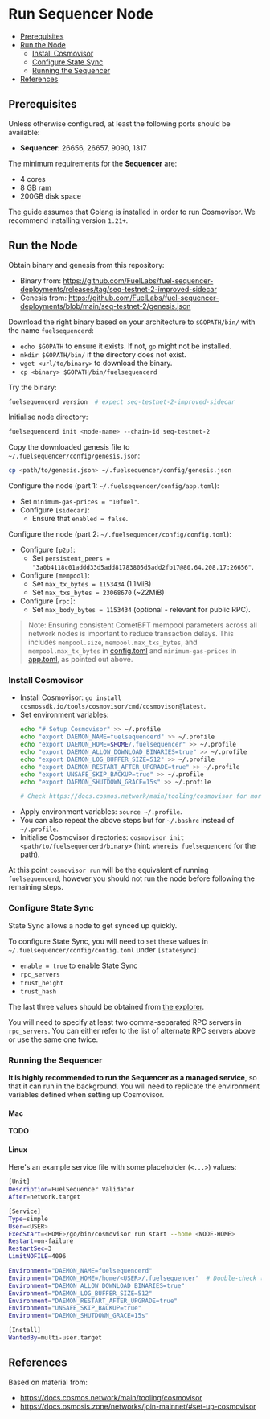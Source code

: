 # Run Sequencer Node

- [Prerequisites](#prerequisites)
- [Run the Node](#run-the-node)
  - [Install Cosmovisor](#install-cosmovisor)
  - [Configure State Sync](#configure-state-sync)
  - [Running the Sequencer](#running-the-sequencer)
- [References](#references)

## Prerequisites

Unless otherwise configured, at least the following ports should be available:

- **Sequencer**: 26656, 26657, 9090, 1317

The minimum requirements for the **Sequencer** are:
 
- 4 cores
- 8 GB ram
- 200GB disk space

The guide assumes that Golang is installed in order to run Cosmovisor. We recommend installing version `1.21+`.

## Run the Node

Obtain binary and genesis from this repository:

- Binary from: https://github.com/FuelLabs/fuel-sequencer-deployments/releases/tag/seq-testnet-2-improved-sidecar
- Genesis from: https://github.com/FuelLabs/fuel-sequencer-deployments/blob/main/seq-testnet-2/genesis.json

Download the right binary based on your architecture to `$GOPATH/bin/` with the name `fuelsequencerd`:

- `echo $GOPATH` to ensure it exists. If not, `go` might not be installed.
- `mkdir $GOPATH/bin/` if the directory does not exist.
- `wget <url/to/binary>` to download the binary.
- `cp <binary> $GOPATH/bin/fuelsequencerd`

Try the binary:

```sh
fuelsequencerd version  # expect seq-testnet-2-improved-sidecar
```

Initialise node directory:

```sh
fuelsequencerd init <node-name> --chain-id seq-testnet-2
```

Copy the downloaded genesis file to `~/.fuelsequencer/config/genesis.json`:

```sh
cp <path/to/genesis.json> ~/.fuelsequencer/config/genesis.json
```

Configure the node (part 1: `~/.fuelsequencer/config/app.toml`):

- Set `minimum-gas-prices = "10fuel"`.
- Configure `[sidecar]`:
  - Ensure that `enabled = false`.

Configure the node (part 2: `~/.fuelsequencer/config/config.toml`):

- Configure `[p2p]`:
  - Set `persistent_peers = "3a0b4118c01addd33d5add81783805d5add2fb17@80.64.208.17:26656"`.
- Configure `[mempool]`:
  - Set `max_tx_bytes = 1153434` (1.1MiB)
  - Set `max_txs_bytes = 23068670` (~22MiB)
- Configure `[rpc]`:
  - Set `max_body_bytes = 1153434` (optional - relevant for public RPC).

> Note: Ensuring consistent CometBFT mempool parameters across all network nodes is important to reduce transaction delays. This includes `mempool.size`, `mempool.max_txs_bytes`, and `mempool.max_tx_bytes` in [config.toml](https://docs.cometbft.com/v0.38/core/configuration) and `minimum-gas-prices` in [app.toml](https://docs.cosmos.network/main/learn/advanced/config), as pointed out above.

### Install Cosmovisor

- Install Cosmovisor: `go install cosmossdk.io/tools/cosmovisor/cmd/cosmovisor@latest`.
- Set environment variables:
    ```sh
    echo "# Setup Cosmovisor" >> ~/.profile
    echo "export DAEMON_NAME=fuelsequencerd" >> ~/.profile
    echo "export DAEMON_HOME=$HOME/.fuelsequencer" >> ~/.profile
    echo "export DAEMON_ALLOW_DOWNLOAD_BINARIES=true" >> ~/.profile
    echo "export DAEMON_LOG_BUFFER_SIZE=512" >> ~/.profile
    echo "export DAEMON_RESTART_AFTER_UPGRADE=true" >> ~/.profile
    echo "export UNSAFE_SKIP_BACKUP=true" >> ~/.profile
    echo "export DAEMON_SHUTDOWN_GRACE=15s" >> ~/.profile
  
    # Check https://docs.cosmos.network/main/tooling/cosmovisor for more configuration options.
    ```
- Apply environment variables: `source ~/.profile`.
- You can also repeat the above steps but for `~/.bashrc` instead of `~/.profile`.
- Initialise Cosmovisor directories: `cosmovisor init <path/to/fuelsequencerd/binary>` (hint: `whereis fuelsequencerd` for the path).

At this point `cosmovisor run` will be the equivalent of running `fuelsequencerd`, however you should not run the node before following the remaining steps.

### Configure State Sync

State Sync allows a node to get synced up quickly.

To configure State Sync, you will need to set these values in `~/.fuelsequencer/config/config.toml` under `[statesync]`:

- `enable = true` to enable State Sync
- `rpc_servers`
- `trust_height`
- `trust_hash`

The last three values should be obtained from [the explorer](https://fuel-seq.simplystaking.xyz/fuel-mainnet/statesync).

You will need to specify at least two comma-separated RPC servers in `rpc_servers`. You can either refer to the list of alternate RPC servers above or use the same one twice.

### Running the Sequencer

**It is highly recommended to run the Sequencer as a managed service**, so that it can run in the background. You will need to replicate the environment variables defined when setting up Cosmovisor.

#### Mac

**TODO**

#### Linux

Here's an example service file with some placeholder (`<...>`) values:

```sh
[Unit]
Description=FuelSequencer Validator
After=network.target

[Service]
Type=simple
User=<USER>
ExecStart=<HOME>/go/bin/cosmovisor run start --home <NODE-HOME>
Restart=on-failure
RestartSec=3
LimitNOFILE=4096

Environment="DAEMON_NAME=fuelsequencerd"
Environment="DAEMON_HOME=/home/<USER>/.fuelsequencer"  # Double-check this!
Environment="DAEMON_ALLOW_DOWNLOAD_BINARIES=true"
Environment="DAEMON_LOG_BUFFER_SIZE=512"
Environment="DAEMON_RESTART_AFTER_UPGRADE=true"
Environment="UNSAFE_SKIP_BACKUP=true"
Environment="DAEMON_SHUTDOWN_GRACE=15s"

[Install]
WantedBy=multi-user.target
```

## References

Based on material from:

- https://docs.cosmos.network/main/tooling/cosmovisor
- https://docs.osmosis.zone/networks/join-mainnet/#set-up-cosmovisor
